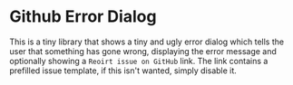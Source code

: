 # Github Error Dialog

This is a tiny library that shows a tiny and ugly error dialog which tells the user
that something has gone wrong, displaying the error message and optionally showing
a `Reoirt issue on GitHub` link. The link contains a prefilled issue template, if
this isn't wanted, simply disable it.
